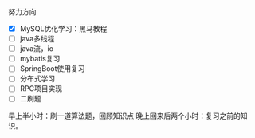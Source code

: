 努力方向



- [x] MySQL优化学习：黑马教程
- [ ] java多线程
- [ ] java流，io
- [ ] mybatis复习
- [ ] SpringBoot使用复习
- [ ] 分布式学习
- [ ] RPC项目实现
- [ ] 二刷题

早上半小时：刷一道算法题，回顾知识点
晚上回来后两个小时：复习之前的知识。
